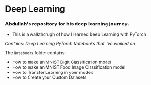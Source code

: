 # Deep Learning

### Abdullah's repository for his deep learning journey.
- This is a walkthorugh of how I learned Deep Learning with PyTorch

*Contains: Deep Learning PyTorch Notebooks that i've worked on*

The `Notebooks` folder contains:
- How to make an MNIST Digit Classification model
- How to make an MNIST Food Image Classification model
- How to Transfer Learning in your models
- How to Create your Custom Datasets
